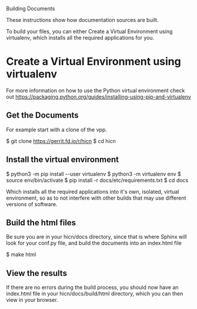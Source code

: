 
Building Documents

These instructions show how documentation sources are built.

To build your files, you can either Create a Virtual Environment using
virtualenv, which installs all the required applications for you.

Create a Virtual Environment using virtualenv
============================

For more information on how to use the Python virtual environment check
out https://packaging.python.org/guides/installing-using-pip-and-virtualenv

Get the Documents
------------------------------

For example start with a clone of the vpp.

$ git clone https://gerrit.fd.io/r/hicn
$ cd hicn

Install the virtual environment
----------------------------------------------

$ python3 -m pip install --user virtualenv
$ python3 -m virtualenv env
$ source env/bin/activate
$ pip install -r docs/etc/requirements.txt
$ cd docs

Which installs all the required applications into it's own, isolated,
virtual environment, so as to not interfere with other builds that may
use different versions of software.

Build the html files
----------------------------

Be sure you are in your hicn/docs directory, since that is where Sphinx will
look for your conf.py file, and build the documents into an index.html file

$ make html

View the results
------------------------

If there are no errors during the build process, you should now have an
index.html file in your hicn/docs/build/html directory, which you can
then view in your browser.
